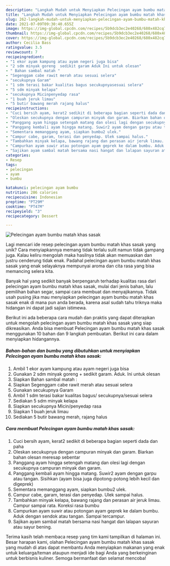 ```yaml
---
description: "Langkah Mudah untuk Menyiapkan Pelecingan ayam bumbu matah khas sasak, Lezat"
title: "Langkah Mudah untuk Menyiapkan Pelecingan ayam bumbu matah khas sasak, Lezat"
slug: 262-langkah-mudah-untuk-menyiapkan-pelecingan-ayam-bumbu-matah-khas-sasak-lezat
date: 2021-07-09T09:30:40.655Z
image: https://img-global.cpcdn.com/recipes/5b9dcb3ec2e40268/680x482cq70/pelecingan-ayam-bumbu-matah-khas-sasak-foto-resep-utama.jpg
thumbnail: https://img-global.cpcdn.com/recipes/5b9dcb3ec2e40268/680x482cq70/pelecingan-ayam-bumbu-matah-khas-sasak-foto-resep-utama.jpg
cover: https://img-global.cpcdn.com/recipes/5b9dcb3ec2e40268/680x482cq70/pelecingan-ayam-bumbu-matah-khas-sasak-foto-resep-utama.jpg
author: Cecilia Bass
ratingvalue: 3.5
reviewcount: 7
recipeingredient:
- "1 ekor ayam kampung atau ayam negeri juga bisa"
- "2 sdm minyak goreng  sedikit garam Aduk Ini untuk olesan"
- " Bahan sambal matah "
- "Segenggam cabe rawit merah atau sesuai selera"
- "secukupnya Garam"
- "1 sdm terasi bakar kualitas bagus secukupnyasesuai selera"
- "5 sdm minyak kelapa"
- "secukupnya Micinpenyedap rasa"
- "1 buah jeruk limau"
- "5 butir bawang merah rajang halus"
recipeinstructions:
- "Cuci bersih ayam, kerat2 sedikit di beberapa bagian seperti dada dan paha"
- "Oleskan secukupnya dengan campuran minyak dan garam. Biarkan bahan olesan meresap sebentar"
- "Panggang ayam hingga setengah matang dan olesi lagi dengan secukupnya campuran minyak dan garam."
- "Panggang kembali ayam hingga matang. Suwir2 ayam dengan garpu atau tangan. Sisihkan (ayam bisa juga dipotong-potong lebih kecil dan digeprek)"
- "Sementara memanggang ayam, siapkan bumbu2 ulek."
- "Campur cabe, garam, terasi dan penyedap. Ulek sampai halus."
- "Tambahkan minyak kelapa, bawang rajang dan perasan air jeruk limau. Campur sampai rata. Koreksi rasa bumbu"
- "Campurkan ayam suwir atau potongan ayam geprek ke dalam bumbu. Aduk dengan sendok atau tangan. Sampai tercampur."
- "Sajikan ayam sambal matah bersama nasi hangat dan lalapan sayuran atau sayur bening."
categories:
- Resep
tags:
- pelecingan
- ayam
- bumbu

katakunci: pelecingan ayam bumbu 
nutrition: 286 calories
recipecuisine: Indonesian
preptime: "PT29M"
cooktime: "PT47M"
recipeyield: "3"
recipecategory: Dessert

---
```



![Pelecingan ayam bumbu matah khas sasak](https://img-global.cpcdn.com/recipes/5b9dcb3ec2e40268/680x482cq70/pelecingan-ayam-bumbu-matah-khas-sasak-foto-resep-utama.jpg)

Lagi mencari ide resep pelecingan ayam bumbu matah khas sasak yang unik? Cara menyiapkannya memang tidak terlalu sulit namun tidak gampang juga. Kalau keliru mengolah maka hasilnya tidak akan memuaskan dan justru cenderung tidak enak. Padahal pelecingan ayam bumbu matah khas sasak yang enak selayaknya mempunyai aroma dan cita rasa yang bisa memancing selera kita.

Banyak hal yang sedikit banyak berpengaruh terhadap kualitas rasa dari pelecingan ayam bumbu matah khas sasak, mulai dari jenis bahan, lalu pemilihan bahan segar, sampai cara membuat dan menyajikannya. Tidak usah pusing jika mau menyiapkan pelecingan ayam bumbu matah khas sasak enak di mana pun anda berada, karena asal sudah tahu triknya maka hidangan ini dapat jadi sajian istimewa.




Berikut ini ada beberapa cara mudah dan praktis yang dapat diterapkan untuk mengolah pelecingan ayam bumbu matah khas sasak yang siap dikreasikan. Anda bisa membuat Pelecingan ayam bumbu matah khas sasak menggunakan 10 bahan dan 9 langkah pembuatan. Berikut ini cara dalam menyiapkan hidangannya.

<!--inarticleads1-->

##### Bahan-bahan dan bumbu yang dibutuhkan untuk menyiapkan Pelecingan ayam bumbu matah khas sasak:

1. Ambil 1 ekor ayam kampung atau ayam negeri juga bisa
1. Gunakan 2 sdm minyak goreng + sedikit garam. Aduk. Ini untuk olesan
1. Siapkan  Bahan sambal matah :
1. Siapkan Segenggam cabe rawit merah atau sesuai selera
1. Gunakan secukupnya Garam
1. Ambil 1 sdm terasi bakar kualitas bagus/ secukupnya/sesuai selera
1. Sediakan 5 sdm minyak kelapa
1. Siapkan secukupnya Micin/penyedap rasa
1. Siapkan 1 buah jeruk limau
1. Sediakan 5 butir bawang merah, rajang halus




<!--inarticleads2-->

##### Cara membuat Pelecingan ayam bumbu matah khas sasak:

1. Cuci bersih ayam, kerat2 sedikit di beberapa bagian seperti dada dan paha
1. Oleskan secukupnya dengan campuran minyak dan garam. Biarkan bahan olesan meresap sebentar
1. Panggang ayam hingga setengah matang dan olesi lagi dengan secukupnya campuran minyak dan garam.
1. Panggang kembali ayam hingga matang. Suwir2 ayam dengan garpu atau tangan. Sisihkan (ayam bisa juga dipotong-potong lebih kecil dan digeprek)
1. Sementara memanggang ayam, siapkan bumbu2 ulek.
1. Campur cabe, garam, terasi dan penyedap. Ulek sampai halus.
1. Tambahkan minyak kelapa, bawang rajang dan perasan air jeruk limau. Campur sampai rata. Koreksi rasa bumbu
1. Campurkan ayam suwir atau potongan ayam geprek ke dalam bumbu. Aduk dengan sendok atau tangan. Sampai tercampur.
1. Sajikan ayam sambal matah bersama nasi hangat dan lalapan sayuran atau sayur bening.




Terima kasih telah membaca resep yang tim kami tampilkan di halaman ini. Besar harapan kami, olahan Pelecingan ayam bumbu matah khas sasak yang mudah di atas dapat membantu Anda menyiapkan makanan yang enak untuk keluarga/teman ataupun menjadi ide bagi Anda yang berkeinginan untuk berbisnis kuliner. Semoga bermanfaat dan selamat mencoba!
